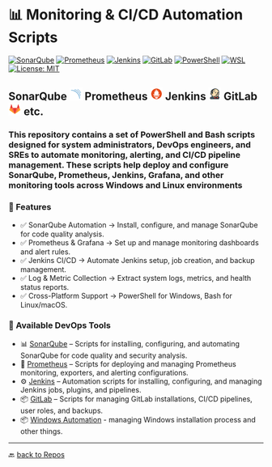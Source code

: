 # 📊 Monitoring & CI/CD Automation Scripts

[![SonarQube](https://img.shields.io/badge/SonarQube-4E9BCD?style=flat&logo=sonarqube&logoColor=white&logoSize=auto&labelColor=607078)](https://www.sonarsource.com/products/sonarqube/downloads/)
[![Prometheus](https://img.shields.io/badge/Prometheus-607078?style=flat&logo=prometheus&logoColor=white&logoSize=auto&labelColor=E6522C)](https://prometheus.io/docs/introduction/overview/)
[![Jenkins](https://img.shields.io/badge/Jenkins-D24939?style=flat&logo=jenkins&logoColor=white&logoSize=auto&labelColor=607078)](https://www.jenkins.io/)
[![GitLab](https://img.shields.io/badge/GitLab-607078?style=flat&logo=gitlab&logoColor=white&logoSize=auto&labelColor=FC6D26)](https://about.gitlab.com/)
[![PowerShell](https://custom-icon-badges.demolab.com/badge/.-PowerShell-blue.svg?style=flat&logo=powershell-core-eyecatch32&logoColor=white)](https://learn.microsoft.com/en-us/powershell/scripting/install/installing-powershell-on-windows?view=powershell-7.5)
[![WSL](https://img.shields.io/badge/WSL-Microsoft-blue?style=flat&logo=linux&logoColor=white&logoSize=auto&labelColor=4E9A06)](https://learn.microsoft.com/en-us/windows/wsl/about)
[![License: MIT](https://img.shields.io/badge/License-MIT-green.svg)](https://opensource.org/licenses/MIT)

## SonarQube <img src="./Assets/pics/SonarQube.svg" width="25" alt="SonarQube"> Prometheus <img src="./Assets/pics/icons8-prometheus-48.svg" width="25" alt="Prometheus"> Jenkins <img src="./Assets/pics/icons8-jenkins-48.svg" width="25" alt="Jenkins"> GitLab <img src="./Assets/pics/icons8-gitlab-48.svg" width="25" alt="GitLab">  etc.

### This repository contains a set of PowerShell and Bash scripts designed for system administrators, DevOps engineers, and SREs to automate monitoring, alerting, and CI/CD pipeline management. These scripts help deploy and configure SonarQube, Prometheus, Jenkins, Grafana, and other monitoring tools across Windows and Linux environments

### 🚀 Features

- ✅ SonarQube Automation → Install, configure, and manage SonarQube for code quality analysis.
- ✅ Prometheus & Grafana → Set up and manage monitoring dashboards and alert rules.
- ✅ Jenkins CI/CD → Automate Jenkins setup, job creation, and backup management.
- ✅ Log & Metric Collection → Extract system logs, metrics, and health status reports.
- ✅ Cross-Platform Support → PowerShell for Windows, Bash for Linux/macOS.

### 🚀 Available DevOps Tools

- 📊 [SonarQube](./SonarQube/) – Scripts for installing, configuring, and automating SonarQube for code quality and security analysis.
- 📡 [Prometheus](./Prometheus/) – Scripts for deploying and managing Prometheus monitoring, exporters, and alerting configurations.
- ⚙️ [Jenkins](./Jenkins/) – Automation scripts for installing, configuring, and managing Jenkins jobs, plugins, and pipelines.
- 📦 [GitLab](./GitLab/) – Scripts for managing GitLab installations, CI/CD pipelines, user roles, and backups.
- 📦 [Windows Automation](./WinAutomation/) - managing Windows installation process and other things.

---

🔙 [back to Repos](https://github.com/KR-Sew?tab=repositories)
